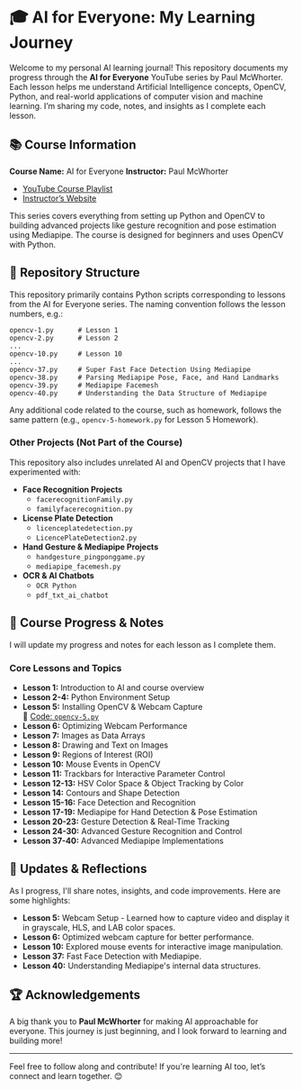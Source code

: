 # 🎓 AI for Everyone: My Learning Journey

Welcome to my personal AI learning journal! This repository documents my progress through the **AI for Everyone** YouTube series by Paul McWhorter. Each lesson helps me understand Artificial Intelligence concepts, OpenCV, Python, and real-world applications of computer vision and machine learning. I’m sharing my code, notes, and insights as I complete each lesson.

## 📚 Course Information
**Course Name:** AI for Everyone
**Instructor:** Paul McWhorter  
- [YouTube Course Playlist](https://www.youtube.com/playlist?list=PLGs0VKk2DiYyXlbJVaE8y1qr24YldYNDm)  
- [Instructor’s Website](https://toptechboy.com/)  

This series covers everything from setting up Python and OpenCV to building advanced projects like gesture recognition and pose estimation using Mediapipe. The course is designed for beginners and uses OpenCV with Python.

## 📁 Repository Structure
This repository primarily contains Python scripts corresponding to lessons from the AI for Everyone series. The naming convention follows the lesson numbers, e.g.:

```
opencv-1.py      # Lesson 1
opencv-2.py      # Lesson 2
...
opencv-10.py     # Lesson 10
...
opencv-37.py     # Super Fast Face Detection Using Mediapipe
opencv-38.py     # Parsing Mediapipe Pose, Face, and Hand Landmarks
opencv-39.py     # Mediapipe Facemesh
opencv-40.py     # Understanding the Data Structure of Mediapipe
```

Any additional code related to the course, such as homework, follows the same pattern (e.g., `opencv-5-homework.py` for Lesson 5 Homework).

### Other Projects (Not Part of the Course)
This repository also includes unrelated AI and OpenCV projects that I have experimented with:
- **Face Recognition Projects**
  - `facerecognitionFamily.py`  
  - `familyfacerecognition.py`
- **License Plate Detection**
  - `licenceplatedetection.py`
  - `LicencePlateDetection2.py`
- **Hand Gesture & Mediapipe Projects**
  - `handgesture_pingponggame.py`  
  - `mediapipe_facemesh.py`
- **OCR & AI Chatbots**
  - `OCR Python`
  - `pdf_txt_ai_chatbot`

## 🚀 Course Progress & Notes
I will update my progress and notes for each lesson as I complete them.

### Core Lessons and Topics
- **Lesson 1:** Introduction to AI and course overview
- **Lesson 2-4:** Python Environment Setup
- **Lesson 5:** Installing OpenCV & Webcam Capture  
  📝 [Code: `opencv-5.py`](./opencv-5.py)
- **Lesson 6:** Optimizing Webcam Performance
- **Lesson 7:** Images as Data Arrays
- **Lesson 8:** Drawing and Text on Images
- **Lesson 9:** Regions of Interest (ROI)
- **Lesson 10:** Mouse Events in OpenCV
- **Lesson 11:** Trackbars for Interactive Parameter Control
- **Lesson 12-13:** HSV Color Space & Object Tracking by Color
- **Lesson 14:** Contours and Shape Detection
- **Lesson 15-16:** Face Detection and Recognition
- **Lesson 17-19:** Mediapipe for Hand Detection & Pose Estimation
- **Lesson 20-23:** Gesture Detection & Real-Time Tracking
- **Lesson 24-30:** Advanced Gesture Recognition and Control
- **Lesson 37-40:** Advanced Mediapipe Implementations

## 🔄 Updates & Reflections
As I progress, I'll share notes, insights, and code improvements. Here are some highlights:
- **Lesson 5:** Webcam Setup - Learned how to capture video and display it in grayscale, HLS, and LAB color spaces.
- **Lesson 6:** Optimized webcam capture for better performance.
- **Lesson 10:** Explored mouse events for interactive image manipulation.
- **Lesson 37:** Fast Face Detection with Mediapipe.
- **Lesson 40:** Understanding Mediapipe's internal data structures.

## 🏆 Acknowledgements
A big thank you to **Paul McWhorter** for making AI approachable for everyone. This journey is just beginning, and I look forward to learning and building more!

---
Feel free to follow along and contribute! If you're learning AI too, let’s connect and learn together. 😊


